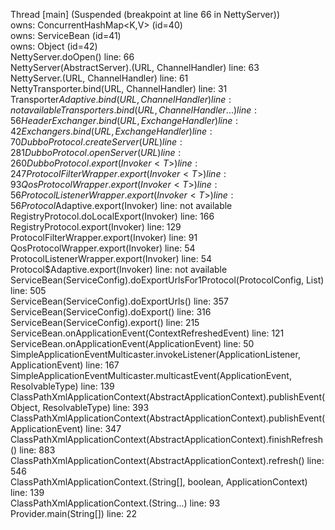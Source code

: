 Thread [main] (Suspended (breakpoint at line 66 in NettyServer))	
	owns: ConcurrentHashMap<K,V>  (id=40)	
	owns: ServiceBean<T>  (id=41)	
	owns: Object  (id=42)	
	NettyServer.doOpen() line: 66	
	NettyServer(AbstractServer).<init>(URL, ChannelHandler) line: 63	
	NettyServer.<init>(URL, ChannelHandler) line: 61	
	NettyTransporter.bind(URL, ChannelHandler) line: 31	
	Transporter$Adaptive.bind(URL, ChannelHandler) line: not available	
	Transporters.bind(URL, ChannelHandler...) line: 56	
	HeaderExchanger.bind(URL, ExchangeHandler) line: 42	
	Exchangers.bind(URL, ExchangeHandler) line: 70	
	DubboProtocol.createServer(URL) line: 281	
	DubboProtocol.openServer(URL) line: 260	
	DubboProtocol.export(Invoker<T>) line: 247	
	ProtocolFilterWrapper.export(Invoker<T>) line: 93	
	QosProtocolWrapper.export(Invoker<T>) line: 56	
	ProtocolListenerWrapper.export(Invoker<T>) line: 56	
	Protocol$Adaptive.export(Invoker) line: not available	
	RegistryProtocol.doLocalExport(Invoker<T>) line: 166	
	RegistryProtocol.export(Invoker<T>) line: 129	
	ProtocolFilterWrapper.export(Invoker<T>) line: 91	
	QosProtocolWrapper.export(Invoker<T>) line: 54	
	ProtocolListenerWrapper.export(Invoker<T>) line: 54	
	Protocol$Adaptive.export(Invoker) line: not available	
	ServiceBean<T>(ServiceConfig<T>).doExportUrlsFor1Protocol(ProtocolConfig, List<URL>) line: 505	
	ServiceBean<T>(ServiceConfig<T>).doExportUrls() line: 357	
	ServiceBean<T>(ServiceConfig<T>).doExport() line: 316	
	ServiceBean<T>(ServiceConfig<T>).export() line: 215	
	ServiceBean<T>.onApplicationEvent(ContextRefreshedEvent) line: 121	
	ServiceBean<T>.onApplicationEvent(ApplicationEvent) line: 50	
	SimpleApplicationEventMulticaster.invokeListener(ApplicationListener, ApplicationEvent) line: 167	
	SimpleApplicationEventMulticaster.multicastEvent(ApplicationEvent, ResolvableType) line: 139	
	ClassPathXmlApplicationContext(AbstractApplicationContext).publishEvent(Object, ResolvableType) line: 393	
	ClassPathXmlApplicationContext(AbstractApplicationContext).publishEvent(ApplicationEvent) line: 347	
	ClassPathXmlApplicationContext(AbstractApplicationContext).finishRefresh() line: 883	
	ClassPathXmlApplicationContext(AbstractApplicationContext).refresh() line: 546	
	ClassPathXmlApplicationContext.<init>(String[], boolean, ApplicationContext) line: 139	
	ClassPathXmlApplicationContext.<init>(String...) line: 93	
	Provider.main(String[]) line: 22	
